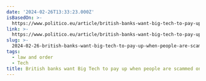 ```yaml
---
date: '2024-02-26T13:33:23.000Z'
isBasedOn: >-
  https://www.politico.eu/article/british-banks-want-big-tech-to-pay-up-when-people-are-scammed-online/
link: >-
  https://www.politico.eu/article/british-banks-want-big-tech-to-pay-up-when-people-are-scammed-online/
slug: >-
  2024-02-26-british-banks-want-big-tech-to-pay-up-when-people-are-scammed-online-poli
tags:
  - law and order
  - Tech
title: British banks want Big Tech to pay up when people are scammed online – POLI
---
```


